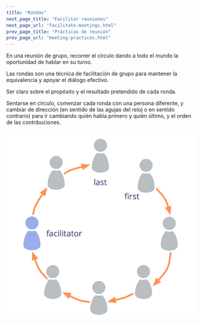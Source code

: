 ```yaml
---
title: "Rondas"
next_page_title: "Facilitar reuniones"
next_page_url: "facilitate-meetings.html"
prev_page_title: "Prácticas de reunión"
prev_page_url: "meeting-practices.html"
---
```



<div class="card summary"><div class="card-body">En una reunión de grupo, recorrer el círculo dando a todo el mundo la oportunidad de hablar en su turno.
</div></div>

Las rondas son una técnica de facilitación de grupo para mantener la equivalencia y apoyar el diálogo efectivo.

Ser claro sobre el propósito y el resultado pretendido de cada ronda.

Sentarse en círculo, comenzar cada ronda con una persona diferente, y cambiar de dirección (en sentido de las agujas del reloj o en sentido contrario) para ir cambiando quién habla primero y quién último, y el orden de las contribuciones.

![Rondas](img/circle/rounds.png)